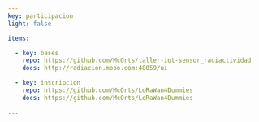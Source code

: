 ```yaml
---
key: participacion
light: false

items:

  - key: bases
    repo: https://github.com/McOrts/taller-iot-sensor_radiactividad
    docs: http://radiacion.mooo.com:48059/ui

  - key: inscripcion
    repo: https://github.com/McOrts/LoRaWan4Dummies
    docs: https://github.com/McOrts/LoRaWan4Dummies
    
---
```

